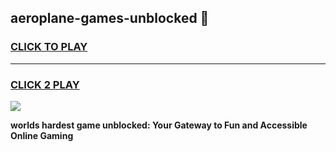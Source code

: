 
## aeroplane-games-unblocked 👋
<h3>
<a href="https://premium.freeplayer.one?title=aeroplane-games-unblocked&ref=14F">CLICK TO PLAY</a></h3>
<hr>

<h3>
<a href="https://premium.freeplayer.one?title=aeroplane-games-unblocked&ref=14F">CLICK 2 PLAY</a>
  
</h3>

<a href="https://premium.freeplayer.one?title=aeroplane-games-unblocked&ref=12F/"><img src="https://clearcache.store/games.png"></a>


**worlds hardest game unblocked: Your Gateway to Fun and Accessible Online Gaming**
